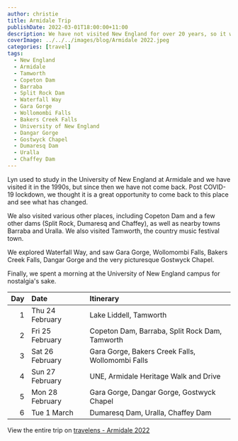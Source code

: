 ```yaml
---
author: christie
title: Armidale Trip
publishDate: 2022-03-01T18:00:00+11:00
description: We have not visited New England for over 20 years, so it was time to go back for a waterfall and nostalgia trip.
coverImage: ../../../images/blog/Armidale 2022.jpeg
categories: [travel]
tags:
  - New England
  - Armidale
  - Tamworth
  - Copeton Dam
  - Barraba
  - Split Rock Dam
  - Waterfall Way
  - Gara Gorge
  - Wollomombi Falls
  - Bakers Creek Falls
  - University of New England
  - Dangar Gorge
  - Gostwyck Chapel
  - Dumaresq Dam
  - Uralla
  - Chaffey Dam
---
```

Lyn used to study in the University of New England at Armidale and we have visited it in the 1990s, but since then we have not come back. Post COVID-19 lockdown, we thought it is a great opportunity to come back to this place and see what has changed.

We also visited various other places, including Copeton Dam and a few other dams (Split Rock, Dumaresq and Chaffey), as well as nearby towns Barraba and Uralla. We also visited Tamworth, the country music festival town.

We explored Waterfall Way, and saw Gara Gorge, Wollomombi Falls, Bakers Creek Falls, Dangar Gorge and the very picturesque Gostwyck Chapel.

Finally, we spent a morning at the University of New England campus for nostalgia's sake.

| Day | Date | Itinerary |
| ---: | :---- | :--------- |
| 1 | Thu 24 February | Lake Liddell, Tamworth |
| 2 | Fri 25 February | Copeton Dam, Barraba, Split Rock Dam, Tamworth |
| 3 | Sat 26 February | Gara Gorge, Bakers Creek Falls, Wollomombi Falls |
| 4 | Sun 27 February | UNE, Armidale Heritage Walk and Drive |
| 5 | Mon 28 February | Gara Gorge, Dangar Gorge, Gostwyck Chapel |
| 6 | Tue 1 March | Dumaresq Dam, Uralla, Chaffey Dam |

View the entire trip on [travelens - Armidale 2022](https://travelens.github.io/armidale-2022/index.html)